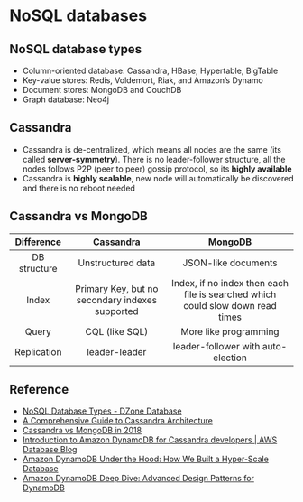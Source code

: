 # NoSQL databases

## NoSQL database types

- Column-oriented database: Cassandra, HBase, Hypertable, BigTable
- Key-value stores: Redis, Voldemort, Riak, and Amazon’s Dynamo
- Document stores: MongoDB and CouchDB
- Graph database: Neo4j 


## Cassandra

- Cassandra is de-centralized, which means all nodes are the same (its called **server-symmetry**). There is no leader-follower structure, all the nodes follows P2P (peer to peer) gossip protocol, so its **highly available**
- Cassandra is **highly scalable**, new node will automatically be discovered and there is no reboot needed

## Cassandra vs MongoDB

| Difference | Cassandra | MongoDB |
| :--------: | :-------: | :-----: |
| DB structure | Unstructured data | JSON-like documents |
| Index | Primary Key, but no secondary indexes supported | Index, if no index then each file is searched which could slow down read times |
| Query | CQL (like SQL) | More like programming |
| Replication | leader-leader | leader-follower with auto-election |



## Reference

- [NoSQL Database Types - DZone Database](https://dzone.com/articles/nosql-database-types-1)
- [A Comprehensive Guide to Cassandra Architecture](https://www.instaclustr.com/cassandra-architecture/)
- [Cassandra vs MongoDB in 2018](https://blog.panoply.io/cassandra-vs-mongodb)
- [Introduction to Amazon DynamoDB for Cassandra developers \| AWS Database Blog](https://aws.amazon.com/blogs/database/introduction-to-amazon-dynamodb-for-cassandra-developers/)
- [Amazon DynamoDB Under the Hood: How We Built a Hyper-Scale Database](https://www.youtube.com/watch?v=yvBR71D0nAQ&ab_channel=AmazonWebServices)
- [Amazon DynamoDB Deep Dive: Advanced Design Patterns for DynamoDB](https://www.youtube.com/watch?v=HaEPXoXVf2k&ab_channel=AmazonWebServices)
